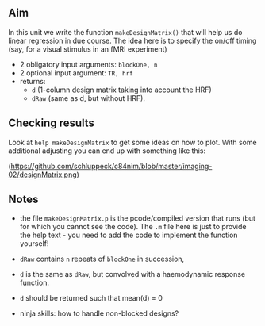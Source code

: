 ## Aim

In this unit we write the function ``makeDesignMatrix()`` that will help us do linear regression in due course. The idea here is to specify the on/off timing (say, for a visual stimulus in an fMRI experiment)

- 2 obligatory input arguments: ``blockOne, n``
- 2 optional input argument: ``TR, hrf``
- returns: 
	+ ``d`` (1-column design matrix taking into account the HRF)
	+ ``dRaw`` (same as d, but without HRF). 


## Checking results

Look at ``help makeDesignMatrix`` to get some ideas on how to plot. With some additional adjusting you can end up with something like this:

(https://github.com/schluppeck/c84nim/blob/master/imaging-02/designMatrix.png)

## Notes

- the file ``makeDesignMatrix.p`` is the pcode/compiled version that runs (but for which you cannot see the code). The ``.m`` file here is just to provide the help text - you need to add the code to implement the function yourself!

- ``dRaw`` contains ``n`` repeats of ``blockOne`` in succession, 
- ``d`` is the same as ``dRaw``, but convolved with a haemodynamic response function. 
- ``d`` should be returned such that mean(d) = 0
- ninja skills: how to handle non-blocked designs?

